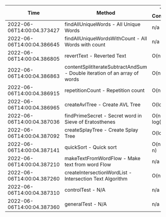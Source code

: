 | Time | Method | Time Complexity | Space Complexity | Repetitions | Java Duration | Kotlin Duration | Machine |
|---|---|---|---|---|---|---|---|
| 2022-06-06T14:00:04.373427 | findAllUniqueWords - All Unique Words | n/a | n/a | 10000 | 2002 | 3564 | Prototype |
| 2022-06-06T14:00:04.386645 | findAllUniqueWordsWithCount - All Words with count | n/a | n/a | 10000 | 1992 | 2109 | Prototype |
| 2022-06-06T14:00:04.386805 | revertText - Reverted Text | O(n) | O(1) | 10000 | 434 | 559 | Prototype |
| 2022-06-06T14:00:04.386863 | contentSplitIterateSubtractAndSum - Double iteration of an array of words | O(n^2) | O(1) | 10000 | 522 | 2202 | Prototype |
| 2022-06-06T14:00:04.386915 | repetitionCount - Repetition count | O(n^2) | O(n) | 10000 | 3405 | 2247 | Prototype |
| 2022-06-06T14:00:04.386965 | createAvlTree - Create AVL Tree | O(log n) | O(n) | 10000 | 327 | 513 | Prototype |
| 2022-06-06T14:00:04.387036 | findPrimeSecret - Secret word in Sieve of Eratosthenes | O(n * log(log n)) | O(n) | 10000 | 595 | 787 | Prototype |
| 2022-06-06T14:00:04.387092 | createSplayTree - Create Splay Tree | O(log n) | O(n) | 10000 | 194 | 904 | Prototype |
| 2022-06-06T14:00:04.387141 | quickSort - Quick sort | O(n * log n) | O(log n) | 10000 | 2066 | 4438 | Prototype |
| 2022-06-06T14:00:04.387210 | makeTextFromWordFlow - Make text from word Flow | n/a | n/a | 10000 | 819 | 1094 | Prototype |
| 2022-06-06T14:00:04.387260 | createIntersectionWordList - Intersection Text Algorithm | O(n) | O(n) | 10000 | 191 | -1 | Prototype |
| 2022-06-06T14:00:04.387310 | controlTest - N/A | n/a | n/a | 10000 | 1194 | 989 | Prototype |
| 2022-06-06T14:00:04.387360 | generalTest - N/A | n/a | n/a | 10000 | 350 | 240 | Prototype |
